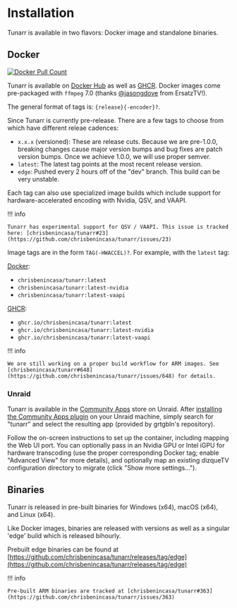 # Installation

Tunarr is available in two flavors: Docker image and standalone binaries.

## Docker

<a href="https://hub.docker.com/r/chrisbenincasa/tunarr"><img alt="Docker Pull Count" src="https://img.shields.io/docker/pulls/chrisbenincasa/tunarr" /></a>

Tunarr is available on [Docker Hub](https://hub.docker.com/r/chrisbenincasa/tunarr) as well as [GHCR](https://github.com/chrisbenincasa/tunarr/pkgs/container/tunarr). Docker images come pre-packaged with `ffmpeg` 7.0 (thanks [@jasongdove](https://github.com/jasongdove) from ErsatzTV!).

The general format of tags is: `{release}{-encoder}?`.

Since Tunarr is currently pre-release. There are a few tags to choose from which have different releae cadences:

- `x.x.x` (versioned): These are release cuts. Because we are pre-1.0.0, breaking changes cause major version bumps and bug fixes are patch version bumps. Once we achieve 1.0.0, we will use proper semver.
- `latest`: The latest tag points at the most recent release version.
- `edge`: Pushed every 2 hours off of the "dev" branch. This build can be very unstable.

Each tag can also use specialized image builds which include support for hardware-accelerated encoding with Nvidia, QSV, and VAAPI.

!!! info

    Tunarr has experimental support for QSV / VAAPI. This issue is tracked here: [chrisbenincasa/tunarr#23](https://github.com/chrisbenincasa/tunarr/issues/23)

Image tags are in the form `TAG(-HWACCEL)?`. For example, with the `latest` tag:

[Docker](https://hub.docker.com/r/chrisbenincasa/tunarr/):

- `chrisbenincasa/tunarr:latest`
- `chrisbenincasa/tunarr:latest-nvidia`
- `chrisbenincasa/tunarr:latest-vaapi`

[GHCR](https://github.com/chrisbenincasa/tunarr/pkgs/container/tunarr):

- `ghcr.io/chrisbenincasa/tunarr:latest`
- `ghcr.io/chrisbenincasa/tunarr:latest-nvidia`
- `ghcr.io/chrisbenincasa/tunarr:latest-vaapi`

!!! info

    We are still working on a proper build workflow for ARM images. See [chrisbenincasa/tunarr#648](https://github.com/chrisbenincasa/tunarr/issues/648) for details.

### Unraid

Tunarr is available in the [Community Apps](https://unraid.net/community/apps) store on Unraid. After [installing the Community Apps plugin](https://forums.unraid.net/topic/38582-plug-in-community-applications/) on your Unraid machine, simply search for "tunarr" and select the resulting app (provided by grtgbln's repository).

Follow the on-screen instructions to set up the container, including mapping the Web UI port. You can optionally pass in an Nvidia GPU or Intel iGPU for hardware transcoding (use the proper corresponding Docker tag; enable "Advanced View" for more details), and optionally map an existing dizqueTV configuration directory to migrate (click "Show more settings...").

## Binaries

Tunarr is released in pre-built binaries for Windows (x64), macOS (x64), and Linux (x64).

Like Docker images, binaries are released with versions as well as a singular 'edge' build which is released bihourly.

Prebuilt edge binaries can be found at [https://github.com/chrisbenincasa/tunarr/releases/tag/edge](https://github.com/chrisbenincasa/tunarr/releases/tag/edge)

!!! info

    Pre-built ARM binaries are tracked at [chrisbenincasa/tunarr#363](https://github.com/chrisbenincasa/tunarr/issues/363)
